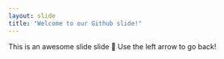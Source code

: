```yaml
---
layout: slide
title: "Welcome to our Github slide!"
---
```

This is an awesome slide slide :tada:
Use the left arrow to go back!
